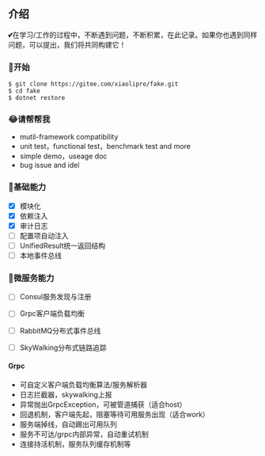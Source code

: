 
## 介绍

💕在学习/工作的过程中，不断遇到问题，不断积累，在此记录。如果你也遇到同样问题，可以提出，我们将共同构建它！

### 🐣开始

```shell
$ git clone https://gitee.com/xiaolipro/fake.git
$ cd fake
$ dotnet restore
```

### 😂请帮帮我
- mutil-framework compatibility
- unit test，functional test，benchmark test and more
- simple demo，useage doc
- bug issue and idel

### 🐌基础能力
- [x] 模块化
- [x] 依赖注入
- [x] 审计日志
- [ ] 配置项自动注入
- [ ] UnifiedResult统一返回结构
- [ ] 本地事件总线

### 🐸微服务能力
- [ ] Consul服务发现与注册
- [ ] Grpc客户端负载均衡
- [ ] RabbitMQ分布式事件总线
- [ ] SkyWalking分布式链路追踪


#### Grpc
- 可自定义客户端负载均衡算法/服务解析器
- 日志拦截器，skywalking上报
- 异常抛出GrpcException，可被管道捕获（适合host）
- 回退机制，客户端先起，阻塞等待可用服务出现（适合work）
- 服务端掉线，自动踢出可用队列
- 服务不可达/grpc内部异常，自动重试机制
- 连接持活机制，服务队列缓存机制等